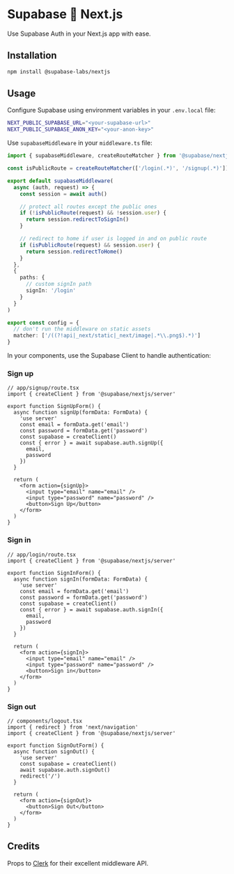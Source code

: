 # Supabase 💚 Next.js

Use Supabase Auth in your Next.js app with ease.

## Installation

```sh
npm install @supabase-labs/nextjs
```

## Usage

Configure Supabase using environment variables in your `.env.local` file:

```bash
NEXT_PUBLIC_SUPABASE_URL="<your-supabase-url>"
NEXT_PUBLIC_SUPABASE_ANON_KEY="<your-anon-key>"
```

Use `supabaseMiddleware` in your `middleware.ts` file:

```ts
import { supabaseMiddleware, createRouteMatcher } from '@supabase/nextjs/server'

const isPublicRoute = createRouteMatcher(['/login(.*)', '/signup(.*)'])

export default supabaseMiddleware(
  async (auth, request) => {
    const session = await auth()

    // protect all routes except the public ones
    if (!isPublicRoute(request) && !session.user) {
      return session.redirectToSignIn()
    }

    // redirect to home if user is logged in and on public route
    if (isPublicRoute(request) && session.user) {
      return session.redirectToHome()
    }
  },
  {
    paths: {
      // custom signIn path
      signIn: '/login'
    }
  }
)

export const config = {
  // don't run the middleware on static assets
  matcher: ['/((?!api|_next/static|_next/image|.*\\.png$).*)']
}
```

In your components, use the Supabase Client to handle authentication:

### Sign up

```tsx
// app/signup/route.tsx
import { createClient } from '@supabase/nextjs/server'

export function SignUpForm() {
  async function signUp(formData: FormData) {
    'use server'
    const email = formData.get('email')
    const password = formData.get('password')
    const supabase = createClient()
    const { error } = await supabase.auth.signUp({
      email,
      password
    })
  }

  return (
    <form action={signUp}>
      <input type="email" name="email" />
      <input type="password" name="password" />
      <button>Sign Up</button>
    </form>
  )
}
```

### Sign in

```tsx
// app/login/route.tsx
import { createClient } from '@supabase/nextjs/server'

export function SignInForm() {
  async function signIn(formData: FormData) {
    'use server'
    const email = formData.get('email')
    const password = formData.get('password')
    const supabase = createClient()
    const { error } = await supabase.auth.signIn({
      email,
      password
    })
  }

  return (
    <form action={signIn}>
      <input type="email" name="email" />
      <input type="password" name="password" />
      <button>Sign in</button>
    </form>
  )
}
```

### Sign out

```tsx
// components/logout.tsx
import { redirect } from 'next/navigation'
import { createClient } from '@supabase/nextjs/server'

export function SignOutForm() {
  async function signOut() {
    'use server'
    const supabase = createClient()
    await supabase.auth.signOut()
    redirect('/')
  }

  return (
    <form action={signOut}>
      <button>Sign Out</button>
    </form>
  )
}
```

## Credits

Props to [Clerk](https://clerk.com) for their excellent middleware API.
